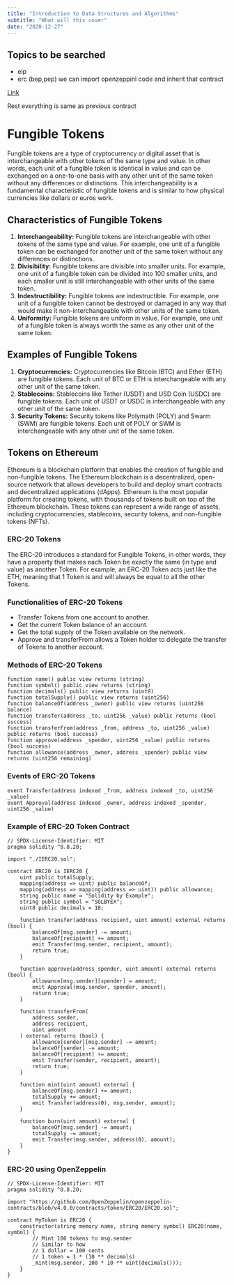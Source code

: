 ```yaml
---
title: "Introduction to Data Structures and Algorithms"
subtitle: "What will this cover"
date: "2020-12-27"
---
```



## Topics to be searched

- eip
- erc (bep,pep)
we can import openzeppinl code and inherit that contract

[Link](https://eips.ethereum.org/EIPS/eip-20)


Rest everything is same as previous contract

# Fungible Tokens

Fungible tokens are a type of cryptocurrency or digital asset that is interchangeable with other tokens of the same type and value. In other words, each unit of a fungible token is identical in value and can be exchanged on a one-to-one basis with any other unit of the same token without any differences or distinctions. This interchangeability is a fundamental characteristic of fungible tokens and is similar to how physical currencies like dollars or euros work.

## Characteristics of Fungible Tokens

1. **Interchangeability:** Fungible tokens are interchangeable with other tokens of the same type and value. For example, one unit of a fungible token can be exchanged for another unit of the same token without any differences or distinctions.
2. **Divisibility:** Fungible tokens are divisible into smaller units. For example, one unit of a fungible token can be divided into 100 smaller units, and each smaller unit is still interchangeable with other units of the same token.
3. **Indestructibility:** Fungible tokens are indestructible. For example, one unit of a fungible token cannot be destroyed or damaged in any way that would make it non-interchangeable with other units of the same token.
4. **Uniformity:** Fungible tokens are uniform in value. For example, one unit of a fungible token is always worth the same as any other unit of the same token.

## Examples of Fungible Tokens

1. **Cryptocurrencies:** Cryptocurrencies like Bitcoin (BTC) and Ether (ETH) are fungible tokens. Each unit of BTC or ETH is interchangeable with any other unit of the same token.
2. **Stablecoins:** Stablecoins like Tether (USDT) and USD Coin (USDC) are fungible tokens. Each unit of USDT or USDC is interchangeable with any other unit of the same token.
3. **Security Tokens:** Security tokens like Polymath (POLY) and Swarm (SWM) are fungible tokens. Each unit of POLY or SWM is interchangeable with any other unit of the same token.

## Tokens on Ethereum

Ethereum is a blockchain platform that enables the creation of fungible and non-fungible tokens. The Ethereum blockchain is a decentralized, open-source network that allows developers to build and deploy smart contracts and decentralized applications (dApps). Ethereum is the most popular platform for creating tokens, with thousands of tokens built on top of the Ethereum blockchain. These tokens can represent a wide range of assets, including cryptocurrencies, stablecoins, security tokens, and non-fungible tokens (NFTs).

### ERC-20 Tokens

The ERC-20 introduces a standard for Fungible Tokens, in other words, they have a property that makes each Token be exactly the same (in type and value) as another Token. For example, an ERC-20 Token acts just like the ETH, meaning that 1 Token is and will always be equal to all the other Tokens. 

### Functionalities of ERC-20 Tokens
- Transfer Tokens from one account to another.
- Get the current Token balance of an account.
- Get the total supply of the Token available on the network.
- Approve and transferFrom allows a Token holder to delegate the transfer of Tokens to another account.


### Methods of ERC-20 Tokens
```solidity
function name() public view returns (string)
function symbol() public view returns (string)
function decimals() public view returns (uint8)
function totalSupply() public view returns (uint256)
function balanceOf(address _owner) public view returns (uint256 balance)
function transfer(address _to, uint256 _value) public returns (bool success)
function transferFrom(address _from, address _to, uint256 _value) public returns (bool success)
function approve(address _spender, uint256 _value) public returns (bool success)
function allowance(address _owner, address _spender) public view returns (uint256 remaining)
```

### Events of ERC-20 Tokens
```solidity
event Transfer(address indexed _from, address indexed _to, uint256 _value)
event Approval(address indexed _owner, address indexed _spender, uint256 _value)
```


### Example of ERC-20 Token Contract
```solidity
// SPDX-License-Identifier: MIT
pragma solidity ^0.8.20;

import "./IERC20.sol";

contract ERC20 is IERC20 {
    uint public totalSupply;
    mapping(address => uint) public balanceOf;
    mapping(address => mapping(address => uint)) public allowance;
    string public name = "Solidity by Example";
    string public symbol = "SOLBYEX";
    uint8 public decimals = 18;

    function transfer(address recipient, uint amount) external returns (bool) {
        balanceOf[msg.sender] -= amount;
        balanceOf[recipient] += amount;
        emit Transfer(msg.sender, recipient, amount);
        return true;
    }

    function approve(address spender, uint amount) external returns (bool) {
        allowance[msg.sender][spender] = amount;
        emit Approval(msg.sender, spender, amount);
        return true;
    }

    function transferFrom(
        address sender,
        address recipient,
        uint amount
    ) external returns (bool) {
        allowance[sender][msg.sender] -= amount;
        balanceOf[sender] -= amount;
        balanceOf[recipient] += amount;
        emit Transfer(sender, recipient, amount);
        return true;
    }

    function mint(uint amount) external {
        balanceOf[msg.sender] += amount;
        totalSupply += amount;
        emit Transfer(address(0), msg.sender, amount);
    }

    function burn(uint amount) external {
        balanceOf[msg.sender] -= amount;
        totalSupply -= amount;
        emit Transfer(msg.sender, address(0), amount);
    }
}
```

### ERC-20 using OpenZeppelin

```solidity
// SPDX-License-Identifier: MIT
pragma solidity ^0.8.20;

import "https://github.com/OpenZeppelin/openzeppelin-contracts/blob/v4.0.0/contracts/token/ERC20/ERC20.sol";

contract MyToken is ERC20 {
    constructor(string memory name, string memory symbol) ERC20(name, symbol) {
        // Mint 100 tokens to msg.sender
        // Similar to how
        // 1 dollar = 100 cents
        // 1 token = 1 * (10 ** decimals)
        _mint(msg.sender, 100 * 10 ** uint(decimals()));
    }
}
```

